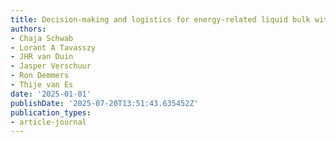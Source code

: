 ```yaml
---
title: Decision-making and logistics for energy-related liquid bulk within the port
authors:
- Chaja Schwab
- Lorant A Tavasszy
- JHR van Duin
- Jasper Verschuur
- Ron Demmers
- Thije van Es
date: '2025-01-01'
publishDate: '2025-07-20T13:51:43.635452Z'
publication_types:
- article-journal
---
```

